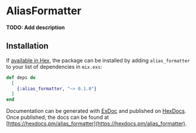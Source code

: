 # AliasFormatter

**TODO: Add description**

## Installation

If [available in Hex](https://hex.pm/docs/publish), the package can be installed
by adding `alias_formatter` to your list of dependencies in `mix.exs`:

```elixir
def deps do
  [
    {:alias_formatter, "~> 0.1.0"}
  ]
end
```

Documentation can be generated with [ExDoc](https://github.com/elixir-lang/ex_doc)
and published on [HexDocs](https://hexdocs.pm). Once published, the docs can
be found at [https://hexdocs.pm/alias_formatter](https://hexdocs.pm/alias_formatter).

